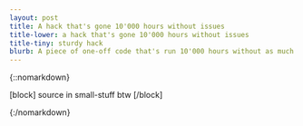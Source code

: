 ```yaml
---
layout: post
title: A hack that's gone 10'000 hours without issues
title-lower: a hack that's gone 10'000 hours without issues
title-tiny: sturdy hack
blurb: A piece of one-off code that's run 10'000 hours without as much as a hitch.
---
```

{::nomarkdown}

[block]
source in small-stuff btw
[/block]

{:/nomarkdown}